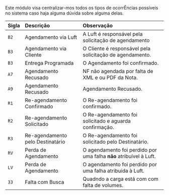 Este módulo visa centralizar-mos todos os tipos de ocorrÊncias possíveis no sistema caso haja alguma dúvida sobre alguma delas.


| Sigla | Descrição                         | Observação                                                          |
| :---- | :-------------------------------- | :------------------------------------------------------------------ |
| `B2`  | Agendamento via Luft              | A Luft é responsável pela solicitação de agendamento                |
| `B3`  | Agendamento via Cliente           | O Cliente é responsável pela solicitação de agendamento.            |
| `B3`  | Entrega Programada                | O Agendamento foi confirmado.                                       |
| `A7`  | Agendamento Recusado              | NF não agendada por falta de XML e ou PDF da Nota.                  |
| `A9`  | Agendamento Recusado              | Agendamento Recusado.                                               |
| `R1`  | Re-agendamento Confirmado         | O Re-agendamento foi confirmado.                                    |
| `R2`  | Re-agendamento Solicitado         | O Re-agendamento foi solicitado e aguarda confirmação.              |
| `R3`  | Re-agendamento pelo Destinatário  | O Re-agendamento foi solicitado pelo Destinatário.                  |
| `RV`  | Perda de Agendamento              | O agendamento foi perdido por uma falha **não** atribuível à Luft.  |
| `LV`  | Perda de Agendamento              | O agendamento foi perdido por uma falha atribuída à Luft.           |
| `33`  | Falta com Busca             | Quadndo a carga está com com falta de volumes.  |